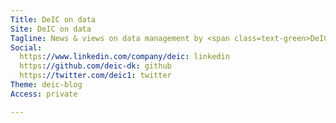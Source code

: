 ```yaml
---
Title: DeIC on data
Site: DeIC on data
Tagline: News & views on data management by <span class=text-green>DeIC</span> experts
Social:
  https://www.linkedin.com/company/deic: linkedin
  https://github.com/deic-dk: github
  https://twitter.com/deic1: twitter
Theme: deic-blog
Access: private

---
```

